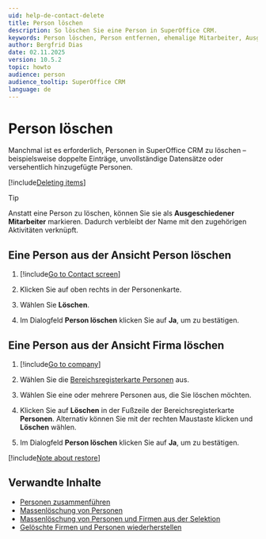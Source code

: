```yaml
---
uid: help-de-contact-delete
title: Person löschen
description: So löschen Sie eine Person in SuperOffice CRM.
keywords: Person löschen, Person entfernen, ehemalige Mitarbeiter, Ausgeschiedener Mitarbeiter, Personenverwaltung, doppelte Einträge, Duplikat
author: Bergfrid Dias
date: 02.11.2025
version: 10.5.2
topic: howto
audience: person
audience_tooltip: SuperOffice CRM
language: de
---
```


# Person löschen

Manchmal ist es erforderlich, Personen in SuperOffice CRM zu löschen – beispielsweise doppelte Einträge, unvollständige Datensätze oder versehentlich hinzugefügte Personen.

[!include[Deleting items](../../learn/includes/tip-deletion.md)]

> [!TIP]
> Anstatt eine Person zu löschen, können Sie sie als **Ausgeschiedener Mitarbeiter** markieren. Dadurch verbleibt der Name mit den zugehörigen Aktivitäten verknüpft.

## Eine Person aus der Ansicht Person löschen

1. [!include[Go to Contact screen](../../learn/includes/goto-contact.md)]

1. Klicken Sie auf <i class="ph ph-dots-three-circle-vertical" aria-label="Aufgabe-Schaltfläche"></i> oben rechts in der Personenkarte.

1. Wählen Sie **Löschen**.

1. Im Dialogfeld **Person löschen** klicken Sie auf **Ja**, um zu bestätigen.

## Eine Person aus der Ansicht Firma löschen

1. [!include[Go to company](../../learn/includes/goto-company.md)]

1. Wählen Sie die [Bereichsregisterkarte Personen][4] aus.

1. Wählen Sie eine oder mehrere Personen aus, die Sie löschen möchten.

1. Klicken Sie auf **Löschen** in der Fußzeile der Bereichsregisterkarte **Personen**. Alternativ können Sie mit der rechten Maustaste klicken und **Löschen** wählen.

1. Im Dialogfeld **Person löschen** klicken Sie auf **Ja**, um zu bestätigen.

[!include[Note about restore](../../learn/includes/note-restore.md)]

## Verwandte Inhalte

* [Personen zusammenführen][2]
* [Massenlöschung von Personen][3]
* [Massenlöschung von Personen und Firmen aus der Selektion][9]
* [Gelöschte Firmen und Personen wiederherstellen][5]

<!-- Referenzierte Links -->
[2]: merge-contacts.md
[3]: ../../learn/basics/bulk-update.md
[5]: ../../learn/basics/deleting-elements.md#restore
[4]: ../../learn/section-tabs/contacts-tab.md
[9]: ../../search-options/selection/learn/howto/mass-delete.md
